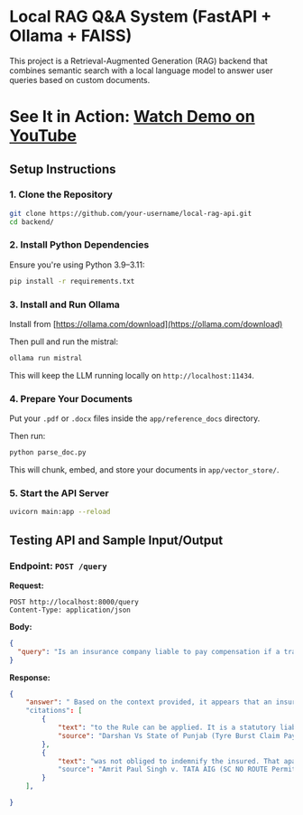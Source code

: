 # Local RAG Q&A System (FastAPI + Ollama + FAISS)


This project is a Retrieval-Augmented Generation (RAG) backend that combines semantic search with a local language model to answer user queries based on custom documents.


 # See It in Action: [Watch Demo on YouTube](https://youtu.be/cW7QPKiPaaU)

## Setup Instructions

### 1. Clone the Repository

```bash
git clone https://github.com/your-username/local-rag-api.git
cd backend/
```

### 2. Install Python Dependencies

Ensure you're using Python 3.9–3.11:

```bash
pip install -r requirements.txt
```

### 3. Install and Run Ollama

Install from [https://ollama.com/download](https://ollama.com/download)

Then pull and run the mistral:

```bash
ollama run mistral
```

This will keep the LLM running locally on `http://localhost:11434`.

### 4. Prepare Your Documents

Put your `.pdf` or `.docx` files inside the `app/reference_docs` directory.

Then run:

```bash
python parse_doc.py
```

This will chunk, embed, and store your documents in `app/vector_store/`.

### 5. Start the API Server

```bash
uvicorn main:app --reload
```

## Testing API and Sample Input/Output

### Endpoint: `POST /query`

**Request:**

```
POST http://localhost:8000/query
Content-Type: application/json
```

**Body:**

```json
{
  "query": "Is an insurance company liable to pay compensation if a transport vehicle involved in an accident was being used without a valid permit?"
}
```

**Response:**

```json
{
    "answer": " Based on the context provided, it appears that an insurance company may not be obliged to pay compensation if a transport vehicle involved in an accident was being used without a valid permit. This is inferred from case [2] where the court ruled that the insurance company was not liable to indemnify the insured because the vehicle did not have the permit on the date of the accident"
    "citations": [
        {
            "text": "to the Rule can be applied. It is a statutory liability created without which the claimant should not get any amount under that count. Compensation on account of accident arising...",
            "source": "Darshan Vs State of Punjab (Tyre Burst Claim Payable).pdf"
        },
        {
            "text": "was not obliged to indemnify the insured. That apart, a stand was taken that the vehicle did not have the permit on the date of the accident."
            "source": "Amrit Paul Singh v. TATA AIG (SC NO ROUTE Permit insurance Co. Recover from Owner).docx"
        }
    ],

}
```
